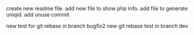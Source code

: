 create new readme file.
add new file to show php info.
add file to generate uniqid.
add unuse commit

new test for git rebase in branch bugfix2
new git rebase test in branch dev
